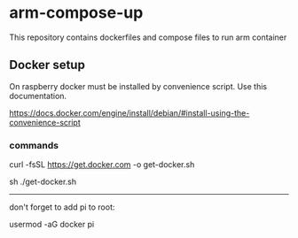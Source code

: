 # arm-compose-up
This repository contains dockerfiles and compose files to run arm container

## Docker setup
On raspberry docker must be installed by convenience script. Use this documentation.

https://docs.docker.com/engine/install/debian/#install-using-the-convenience-script
### commands
curl -fsSL https://get.docker.com -o get-docker.sh

sh ./get-docker.sh

---
don't forget to add pi to root:

usermod -aG docker pi



